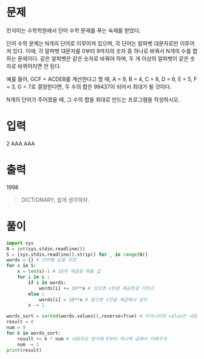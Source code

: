 # 문제
민식이는 수학학원에서 단어 수학 문제를 푸는 숙제를 받았다.

단어 수학 문제는 N개의 단어로 이루어져 있으며, 각 단어는 알파벳 대문자로만 이루어져 있다. 이때, 각 알파벳 대문자를 0부터 9까지의 숫자 중 하나로 바꿔서 N개의 수를 합하는 문제이다. 같은 알파벳은 같은 숫자로 바꿔야 하며, 두 개 이상의 알파벳이 같은 숫자로 바뀌어지면 안 된다.

예를 들어, GCF + ACDEB를 계산한다고 할 때, A = 9, B = 4, C = 8, D = 6, E = 5, F = 3, G = 7로 결정한다면, 두 수의 합은 99437이 되어서 최대가 될 것이다.

N개의 단어가 주어졌을 때, 그 수의 합을 최대로 만드는 프로그램을 작성하시오.

# 입력
2
AAA
AAA

# 출력
1998

> DICTIONARY, 쉽게 생각하자. 

# 풀이
```python
import sys
N = int(sys.stdin.readline())
S = [sys.stdin.readline().strip() for _ in range(N)]
words = {} # 단어별 값을 지정
for s in S: 
    x = len(s)-1 # 10의 제곱을 해줄 값
    for i in s :
        if i in words:
            words[i] += 10**x # 있으면 x만큼 제곱한걸 더하고
        else :
            words[i] = 10**x # 없으면 x만큼 제곱해서 넣자
        x -= 1

words_sort = sorted(words.values(),reverse=True) # 딕셔너리의 value만 내림차순으로 가져오자
result = 0
num = 9
for k in words_sort:
    result += k * num # 내림차순 한거에 9부터 하나씩 곱해서 더해주자
    num -= 1
print(result)
```
